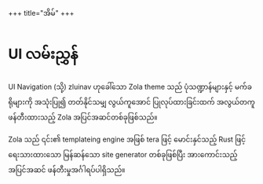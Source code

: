 +++
title="အိမ်"
+++
# UI လမ်းညွှန်
UI Navigation (သို့) zluinav ဟုခေါ်သော Zola theme သည် ပုံသဏ္ဍာန်များနှင့် မက်ခရိုများကို အသုံးပြု၍ တတ်နိုင်သမျှ လွယ်ကူအောင် ပြုလုပ်ထားခြင်းထက် အလွယ်တကူ ဖန်တီးထားသည့် Zola အပြင်အဆင်တစ်ခုဖြစ်သည်။

Zola သည် ၎င်း၏ templateing engine အဖြစ် tera ဖြင့် မောင်းနှင်သည့် Rust ဖြင့် ရေးသားထားသော မြန်ဆန်သော site generator တစ်ခုဖြစ်ပြီး အားကောင်းသည့် အပြင်အဆင် ဖန်တီးမှုအင်္ဂါရပ်ပါရှိသည်။